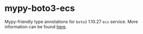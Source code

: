 # mypy-boto3-ecs

Mypy-friendly type annotations for `boto3` 1.10.27 `ecs` service.
More information can be found [here](https://github.com/vemel/mypy_boto3).
